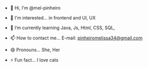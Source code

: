- 👋 Hi, I'm @mel-pinheiro
- 👀 I'm interested... in frontend and UI, UX
- 🌱  I’m currently learning Java, Js, Html, CSS, SQL,

- 📫 How to contact me... E-mail: pinheiromelissa34@gmail.com
- 😄 Pronouns... She, Her
- ⚡ Fun fact... I love cats

